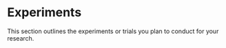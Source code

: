 # Experiments 
This section outlines the experiments or trials you plan to conduct for your research. 
